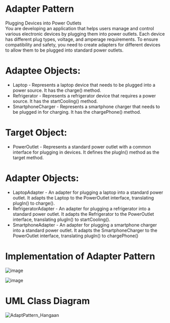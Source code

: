 # Adapter Pattern

Plugging Devices into Power Outlets <br>
You are developing an application that helps users manage and control various electronic devices by plugging them into power outlets. Each device has different plug types, voltage, and amperage requirements. To ensure compatibility and safety, you need to create adapters for different devices to allow them to be plugged into standard power outlets.<br>

# Adaptee Objects:
- Laptop - Represents a laptop device that needs to be plugged into a power source. It has the charge() method.<br>
- Refrigerator - Represents a refrigerator device that requires a power source. It has the startCooling() method.<br>
- SmartphoneCharger - Represents a smartphone charger that needs to be plugged in for charging. It has the chargePhone() method.<br>

# Target Object:
- PowerOutlet - Represents a standard power outlet with a common interface for plugging in devices. It defines the plugIn() method as the target method.<br>

# Adapter Objects:
- LaptopAdapter - An adapter for plugging a laptop into a standard power outlet. It adapts the Laptop to the PowerOutlet interface, translating plugIn() to charge().<br>
- RefrigeratorAdapter - An adapter for plugging a refrigerator into a standard power outlet. It adapts the Refrigerator to the PowerOutlet interface, translating plugIn() to startCooling().<br>
- SmartphoneAdapter - An adapter for plugging a smartphone charger into a standard power outlet. It adapts the SmartphoneCharger to the PowerOutlet interface, translating plugIn() to chargePhone()<br>

# Implementation of Adapter Pattern

![image](https://github.com/SG-Hangaan/AdapterPattern/assets/127215110/ae673e5d-1356-40d8-a78d-2dce9ae56d05)

![image](https://github.com/SG-Hangaan/AdapterPattern/assets/127215110/232f998b-5149-4b65-bc7d-a0604fbf1f10)


# UML Class Diagram
![AdaptPattern_Hangaan](https://github.com/SG-Hangaan/AdapterPattern/assets/127215110/80031fa9-8a21-4fe9-be64-967c615711cc)

